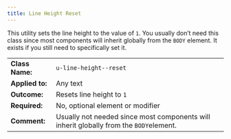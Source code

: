 ```yaml
---
title: Line Height Reset
---
```

This utility sets the line height to the value of `1`. You usually don’t need 
this class since most components will inherit globally from the `BODY` element. 
It exists if you still need to specifically set it.

|  |  |
| --------------- | ----------------------- |
| **Class Name:** | `u-line-height--reset` |
| **Applied to:** | Any text |
| **Outcome:**    | Resets line height to `1` |
| **Required:**   | No, optional element or modifier |
| **Comment:**    | Usually not needed since most components will inherit globally from the `BODY`element. |